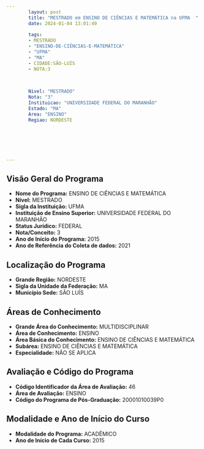 ```yaml
---
        layout: post
        title: "MESTRADO em ENSINO DE CIÊNCIAS E MATEMÁTICA na UFMA  "
        date: 2024-01-04 13:01:49
     
        tags:
        - MESTRADO
        - "ENSINO-DE-CIÊNCIAS-E-MATEMÁTICA"
        - "UFMA"
        - "MA"
        - CIDADE:SÃO-LUÍS
        - NOTA:3
        
       

        Nivel: "MESTRADO"
        Nota: "3"
        Instituicao: "UNIVERSIDADE FEDERAL DO MARANHÃO"
        Estado: "MA"
        Area: "ENSINO"
        Regiao: NORDESTE
        
        
        
        
        
        
---
```

## Visão Geral do Programa
- **Nome do Programa:** ENSINO DE CIÊNCIAS E MATEMÁTICA
- **Nível:** MESTRADO
- **Sigla da Instituição:** UFMA
- **Instituição de Ensino Superior:** UNIVERSIDADE FEDERAL DO MARANHÃO
- **Status Jurídico:** FEDERAL
- **Nota/Conceito:** 3
- **Ano de Início do Programa:** 2015
- **Ano de Referência do Coleta de dados:** 2021

## Localização do Programa
- **Grande Região:** NORDESTE
- **Sigla da Unidade da Federação:** MA
- **Município Sede:** SÃO LUÍS

## Áreas de Conhecimento
- **Grande Área do Conhecimento:** MULTIDISCIPLINAR
- **Área de Conhecimento:** ENSINO
- **Área Básica do Conhecimento:** ENSINO DE CIÊNCIAS E MATEMÁTICA
- **Subárea:** ENSINO DE CIÊNCIAS E MATEMÁTICA
- **Especialidade:** NÃO SE APLICA

## Avaliação e Código do Programa
- **Código Identificador da Área de Avaliação:** 46
- **Área de Avaliação:** ENSINO
- **Código do Programa de Pós-Graduação:** 20001010039P0


## Modalidade e Ano de Início do Curso
- **Modalidade do Programa:** ACADÊMICO
- **Ano de Início de Cada Curso:** 2015
